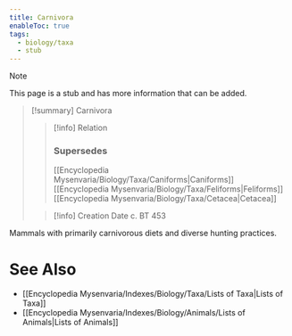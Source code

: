 ```yaml
---
title: Carnivora
enableToc: true
tags:
  - biology/taxa
  - stub
---
```


> [!note]
> This page is a stub and has more information that can be added.

> [!summary] Carnivora
> > [!info] Relation
> > ### Supersedes 
> > [[Encyclopedia Mysenvaria/Biology/Taxa/Caniforms|Caniforms]]
> > [[Encyclopedia Mysenvaria/Biology/Taxa/Feliforms|Feliforms]]
> > [[Encyclopedia Mysenvaria/Biology/Taxa/Cetacea|Cetacea]]
>
> > [!info] Creation Date
> > c. BT 453

Mammals with primarily carnivorous diets and diverse hunting practices.

# See Also
- [[Encyclopedia Mysenvaria/Indexes/Biology/Taxa/Lists of Taxa|Lists of Taxa]]
- [[Encyclopedia Mysenvaria/Indexes/Biology/Animals/Lists of Animals|Lists of Animals]]
